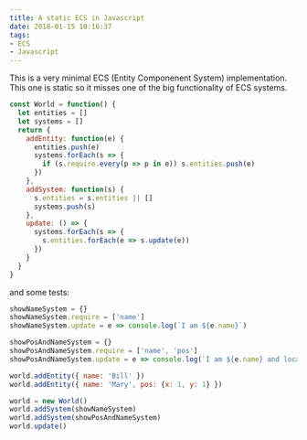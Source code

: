 ```yaml
---
title: A static ECS in Javascript
date: 2018-01-15 10:16:37
tags:
- ECS
- Javascript
---
```


This is a very minimal ECS (Entity Componenent System) implementation. This one is static so it misses one of the big functionality of ECS systems.

<!-- more -->

```javascript
const World = function() {
  let entities = []
  let systems = []
  return {
    addEntity: function(e) {
      entities.push(e)
      systems.forEach(s => {
        if (s.require.every(p => p in e)) s.entities.push(e)
      })
    },
    addSystem: function(s) {
      s.entities = s.entities || []
      systems.push(s)
    },
    update: () => {
      systems.forEach(s => {
        s.entities.forEach(e => s.update(e))
      })
    }
  }
}
```

and some tests:

```javascript
showNameSystem = {}
showNameSystem.require = ['name']
showNameSystem.update = e => console.log(`I am ${e.name}`)

showPosAndNameSystem = {}
showPosAndNameSystem.require = ['name', 'pos']
showPosAndNameSystem.update = e => console.log(`I am ${e.name} and located at ${e.pos.x}, ${e.pos.y}`)

world.addEntity({ name: 'Bill' })
world.addEntity({ name: 'Mary', pos: {x: 1, y: 1} })

world = new World()
world.addSystem(showNameSystem)
world.addSystem(showPosAndNameSystem)
world.update()
```